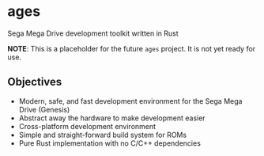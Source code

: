 # ages

Sega Mega Drive development toolkit written in Rust

**NOTE**: This is a placeholder for the future `ages` project. It is not yet ready for use.

## Objectives

- Modern, safe, and fast development environment for the Sega Mega Drive (Genesis)
- Abstract away the hardware to make development easier
- Cross-platform development environment
- Simple and straight-forward build system for ROMs
- Pure Rust implementation with no C/C++ dependencies
